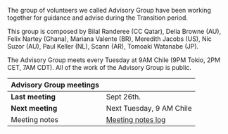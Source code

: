 The group of volunteers we called Advisory Group have been working together for guidance and advise during the Transition period. 

This group is composed by Bilal Randeree (CC Qatar), Delia Browne (AU), Felix Nartey (Ghana), Mariana Valente (BR), Meredith Jacobs (US), Nic Suzor (AU), Paul Keller (NL), Scann (AR), Tomoaki Watanabe (JP). 

The Advisory Group meets every Tuesday at 9AM Chile (9PM Tokio, 2PM CET, 7AM CDT). All of the work of the Advisory Group is public. 

| Advisory Group meetings |  |
|:--|:--|
| **Last meeting** | Sept 26th. |
| **Next meeting** | Next Tuesday, 9 AM Chile |
| Meeting notes | [Meeting notes log](/docs/advisory_group_meeting_notes.md) |
